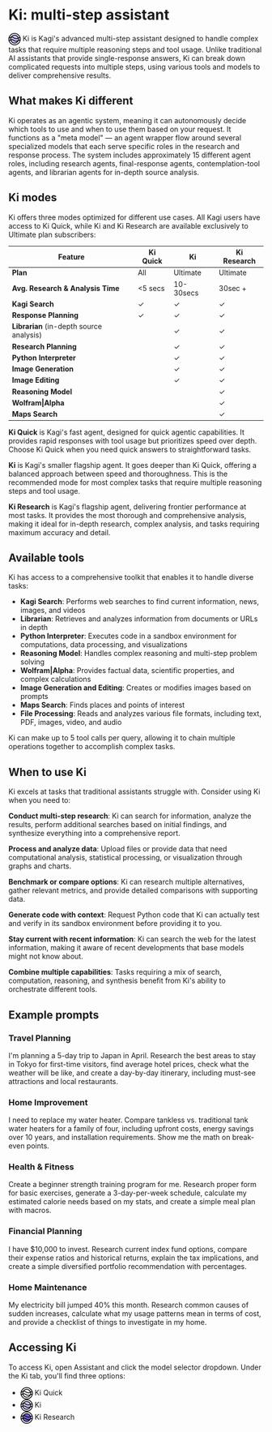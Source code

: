 # Ki: multi-step assistant

<img src="./media/ki.svg" alt="Ki Quick icon" style="display:inline; vertical-align:middle; width:24px; height:24px;" /> Ki is Kagi's advanced multi-step assistant designed to handle complex tasks that require multiple reasoning steps and tool usage. Unlike traditional AI assistants that provide single-response answers, Ki can break down complicated requests into multiple steps, using various tools and models to deliver comprehensive results.

## What makes Ki different

Ki operates as an agentic system, meaning it can autonomously decide which tools to use and when to use them based on your request. It functions as a "meta model" — an agent wrapper flow around several specialized models that each serve specific roles in the research and response process. The system includes approximately 15 different agent roles, including research agents, final-response agents, contemplation-tool agents, and librarian agents for in-depth source analysis.

## Ki modes

Ki offers three modes optimized for different use cases. All Kagi users have access to Ki Quick, while Ki and Ki Research are available exclusively to Ultimate plan subscribers:

| Feature | Ki Quick | Ki | Ki Research |
|------|---------|-------|------------|
| **Plan** | All | Ultimate | Ultimate |
| **Avg. Research & Analysis Time** | <5 secs | 10-30secs | 30sec + |
| **Kagi Search** | ✓ | ✓ | ✓ |
| **Response Planning** | ✓ | ✓ | ✓ |
| **Librarian** (in-depth source analysis) |  | ✓ | ✓ |
| **Research Planning** |  | ✓ | ✓ |
| **Python Interpreter** |  | ✓ | ✓ |
| **Image Generation** |  | ✓ | ✓ |
| **Image Editing** |  | ✓ | ✓ |
| **Reasoning Model** |  |  | ✓ |
| **Wolfram\|Alpha** |  |  | ✓ |
| **Maps Search** |  |  | ✓ |

**Ki Quick** is Kagi's fast agent, designed for quick agentic capabilities. It provides rapid responses with tool usage but prioritizes speed over depth. Choose Ki Quick when you need quick answers to straightforward tasks.

**Ki** is Kagi's smaller flagship agent. It goes deeper than Ki Quick, offering a balanced approach between speed and thoroughness. This is the recommended mode for most complex tasks that require multiple reasoning steps and tool usage.

**Ki Research** is Kagi's flagship agent, delivering frontier performance at most tasks. It provides the most thorough and comprehensive analysis, making it ideal for in-depth research, complex analysis, and tasks requiring maximum accuracy and detail.

## Available tools

Ki has access to a comprehensive toolkit that enables it to handle diverse tasks:

- **Kagi Search**: Performs web searches to find current information, news, images, and videos
- **Librarian**: Retrieves and analyzes information from documents or URLs in depth
- **Python Interpreter**: Executes code in a sandbox environment for computations, data processing, and visualizations
- **Reasoning Model**: Handles complex reasoning and multi-step problem solving
- **Wolfram|Alpha**: Provides factual data, scientific properties, and complex calculations
- **Image Generation and Editing**: Creates or modifies images based on prompts
- **Maps Search**: Finds places and points of interest
- **File Processing**: Reads and analyzes various file formats, including text, PDF, images, video, and audio

Ki can make up to 5 tool calls per query, allowing it to chain multiple operations together to accomplish complex tasks.

## When to use Ki

Ki excels at tasks that traditional assistants struggle with. Consider using Ki when you need to:

**Conduct multi-step research**: Ki can search for information, analyze the results, perform additional searches based on initial findings, and synthesize everything into a comprehensive report.

**Process and analyze data**: Upload files or provide data that need computational analysis, statistical processing, or visualization through graphs and charts.

**Benchmark or compare options**: Ki can research multiple alternatives, gather relevant metrics, and provide detailed comparisons with supporting data.

**Generate code with context**: Request Python code that Ki can actually test and verify in its sandbox environment before providing it to you.

**Stay current with recent information**: Ki can search the web for the latest information, making it aware of recent developments that base models might not know about.

**Combine multiple capabilities**: Tasks requiring a mix of search, computation, reasoning, and synthesis benefit from Ki's ability to orchestrate different tools.

## Example prompts

### Travel Planning 
I'm planning a 5-day trip to Japan in April. Research the best areas to stay in Tokyo for first-time visitors, find average hotel prices, check what the weather will be like, and create a day-by-day itinerary, including must-see attractions and local restaurants.

### Home Improvement
I need to replace my water heater. Compare tankless vs. traditional tank water heaters for a family of four, including upfront costs, energy savings over 10 years, and installation requirements. Show me the math on break-even points.


### Health & Fitness
Create a beginner strength training program for me. Research proper form for basic exercises, generate a 3-day-per-week schedule, calculate my estimated calorie needs based on my stats, and create a simple meal plan with macros.

### Financial Planning
I have $10,000 to invest. Research current index fund options, compare their expense ratios and historical returns, explain the tax implications, and create a simple diversified portfolio recommendation with percentages.

### Home Maintenance
My electricity bill jumped 40% this month. Research common causes of sudden increases, calculate what my usage patterns mean in terms of cost, and provide a checklist of things to investigate in my home.

## Accessing Ki

To access Ki, open Assistant and click the model selector dropdown.
Under the Ki tab, you'll find three options: 
- <img src="./media/ki-quick.svg" alt="Ki Quick icon" style="display:inline; vertical-align:middle; width:24px; height:24px;" /> Ki Quick
- <img src="./media/ki.svg" alt="Ki icon" style="display:inline; vertical-align:middle; width:24px; height:24px;" /> Ki
- <img src="./media/ki-research.svg" alt="Ki Research icon" style="display:inline; vertical-align:middle; width:24px; height:24px;" /> Ki Research
